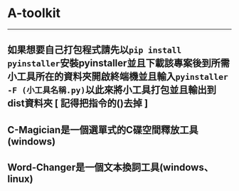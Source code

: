 # A-toolkit
---------------------------------------------------------------------------------------------  
如果想要自己打包程式請先以```pip install pyinstaller```安裝pyinstaller並且下載該專案後到所需小工具所在的資料夾開啟終端機並且輸入```pyinstaller -F (小工具名稱.py)```以此來將小工具打包並且輸出到dist資料夾 [ 記得把指令的()去掉 ]  
---------------------------------------------------------------------------------------------  
C-Magician是一個選單式的C碟空間釋放工具(windows)  
---------------------------------------------------------------------------------------------  
Word-Changer是一個文本換詞工具(windows、linux)  
---------------------------------------------------------------------------------------------  
